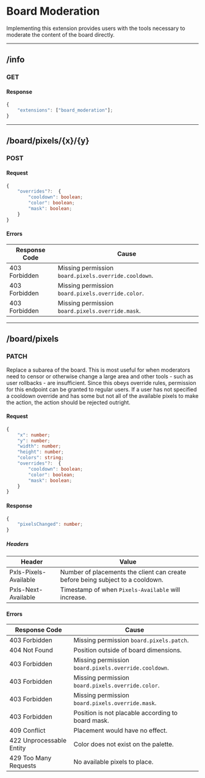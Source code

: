 Board Moderation
================
Implementing this extension provides users with the tools necessary to moderate the content of the board directly.

--------------------------------------------------------------------------------

## /info
### GET
#### Response
```typescript
{
	"extensions": ["board_moderation"];
}
```

--------------------------------------------------------------------------------

## /board/pixels/{x}/{y}
### POST
#### Request
```typescript
{
	"overrides"?:  {
		"cooldown": boolean;
		"color": boolean;
		"mask": boolean;
	}
}
```
#### Errors
| Response Code | Cause                                                |
|---------------|------------------------------------------------------|
| 403 Forbidden | Missing permission `board.pixels.override.cooldown`. |
| 403 Forbidden | Missing permission `board.pixels.override.color`.    |
| 403 Forbidden | Missing permission `board.pixels.override.mask`.     |

--------------------------------------------------------------------------------

## /board/pixels
### PATCH
Replace a subarea of the board.
This is most useful for when moderators need to censor or otherwise change a large area and other tools - such as user rollbacks - are insufficient.
Since this obeys override rules, permission for this endpoint can be granted to regular users.
If a user has not specified a cooldown override and has some but not all of the available pixels to make the action, the action should be rejected outright.
#### Request
```typescript
{
	"x": number;
	"y": number;
	"width": number;
	"height": number;
	"colors": string;
	"overrides"?:  {
		"cooldown": boolean;
		"color": boolean;
		"mask": boolean;
	}
}
```
#### Response
```typescript
{
	"pixelsChanged": number;
}
```
##### Headers
| Header                | Value                                                                          |
|-----------------------|--------------------------------------------------------------------------------|
| Pxls-Pixels-Available | Number of placements the client can create before being subject to a cooldown. |
| Pxls-Next-Available   | Timestamp of when `Pixels-Available` will increase.                            |

#### Errors
| Response Code            | Cause                                                |
|--------------------------|------------------------------------------------------|
| 403 Forbidden            | Missing permission `board.pixels.patch`.             |
| 404 Not Found            | Position outside of board dimensions.                |
| 403 Forbidden            | Missing permission `board.pixels.override.cooldown`. |
| 403 Forbidden            | Missing permission `board.pixels.override.color`.    |
| 403 Forbidden            | Missing permission `board.pixels.override.mask`.     |
| 403 Forbidden            | Position is not placable according to board mask.    |
| 409 Conflict             | Placement would have no effect.                      |
| 422 Unprocessable Entity | Color does not exist on the palette.                 |
| 429 Too Many Requests    | No available pixels to place.                        |